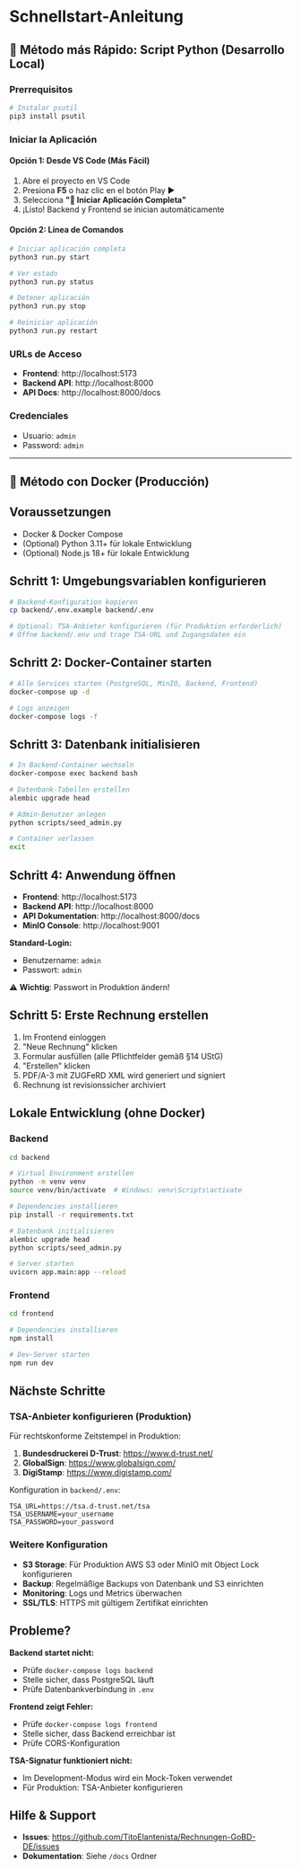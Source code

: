 # Schnellstart-Anleitung

## 🚀 Método más Rápido: Script Python (Desarrollo Local)

### Prerrequisitos
```bash
# Instalar psutil
pip3 install psutil
```

### Iniciar la Aplicación

#### Opción 1: Desde VS Code (Más Fácil)
1. Abre el proyecto en VS Code
2. Presiona **F5** o haz clic en el botón Play ▶️
3. Selecciona **"🚀 Iniciar Aplicación Completa"**
4. ¡Listo! Backend y Frontend se inician automáticamente

#### Opción 2: Línea de Comandos
```bash
# Iniciar aplicación completa
python3 run.py start

# Ver estado
python3 run.py status

# Detener aplicación
python3 run.py stop

# Reiniciar aplicación
python3 run.py restart
```

### URLs de Acceso
- **Frontend**: http://localhost:5173
- **Backend API**: http://localhost:8000
- **API Docs**: http://localhost:8000/docs

### Credenciales
- Usuario: `admin`
- Password: `admin`

---

## 🐳 Método con Docker (Producción)

## Voraussetzungen

- Docker & Docker Compose
- (Optional) Python 3.11+ für lokale Entwicklung
- (Optional) Node.js 18+ für lokale Entwicklung

## Schritt 1: Umgebungsvariablen konfigurieren

```bash
# Backend-Konfiguration kopieren
cp backend/.env.example backend/.env

# Optional: TSA-Anbieter konfigurieren (für Produktion erforderlich)
# Öffne backend/.env und trage TSA-URL und Zugangsdaten ein
```

## Schritt 2: Docker-Container starten

```bash
# Alle Services starten (PostgreSQL, MinIO, Backend, Frontend)
docker-compose up -d

# Logs anzeigen
docker-compose logs -f
```

## Schritt 3: Datenbank initialisieren

```bash
# In Backend-Container wechseln
docker-compose exec backend bash

# Datenbank-Tabellen erstellen
alembic upgrade head

# Admin-Benutzer anlegen
python scripts/seed_admin.py

# Container verlassen
exit
```

## Schritt 4: Anwendung öffnen

- **Frontend**: http://localhost:5173
- **Backend API**: http://localhost:8000
- **API Dokumentation**: http://localhost:8000/docs
- **MinIO Console**: http://localhost:9001

**Standard-Login:**
- Benutzername: `admin`
- Passwort: `admin`

⚠️ **Wichtig**: Passwort in Produktion ändern!

## Schritt 5: Erste Rechnung erstellen

1. Im Frontend einloggen
2. "Neue Rechnung" klicken
3. Formular ausfüllen (alle Pflichtfelder gemäß §14 UStG)
4. "Erstellen" klicken
5. PDF/A-3 mit ZUGFeRD XML wird generiert und signiert
6. Rechnung ist revisionssicher archiviert

## Lokale Entwicklung (ohne Docker)

### Backend

```bash
cd backend

# Virtual Environment erstellen
python -m venv venv
source venv/bin/activate  # Windows: venv\Scripts\activate

# Dependencies installieren
pip install -r requirements.txt

# Datenbank initialisieren
alembic upgrade head
python scripts/seed_admin.py

# Server starten
uvicorn app.main:app --reload
```

### Frontend

```bash
cd frontend

# Dependencies installieren
npm install

# Dev-Server starten
npm run dev
```

## Nächste Schritte

### TSA-Anbieter konfigurieren (Produktion)

Für rechtskonforme Zeitstempel in Produktion:

1. **Bundesdruckerei D-Trust**: https://www.d-trust.net/
2. **GlobalSign**: https://www.globalsign.com/
3. **DigiStamp**: https://www.digistamp.com/

Konfiguration in `backend/.env`:

```env
TSA_URL=https://tsa.d-trust.net/tsa
TSA_USERNAME=your_username
TSA_PASSWORD=your_password
```

### Weitere Konfiguration

- **S3 Storage**: Für Produktion AWS S3 oder MinIO mit Object Lock konfigurieren
- **Backup**: Regelmäßige Backups von Datenbank und S3 einrichten
- **Monitoring**: Logs und Metrics überwachen
- **SSL/TLS**: HTTPS mit gültigem Zertifikat einrichten

## Probleme?

**Backend startet nicht:**
- Prüfe `docker-compose logs backend`
- Stelle sicher, dass PostgreSQL läuft
- Prüfe Datenbankverbindung in `.env`

**Frontend zeigt Fehler:**
- Prüfe `docker-compose logs frontend`
- Stelle sicher, dass Backend erreichbar ist
- Prüfe CORS-Konfiguration

**TSA-Signatur funktioniert nicht:**
- Im Development-Modus wird ein Mock-Token verwendet
- Für Produktion: TSA-Anbieter konfigurieren

## Hilfe & Support

- **Issues**: https://github.com/TitoElantenista/Rechnungen-GoBD-DE/issues
- **Dokumentation**: Siehe `/docs` Ordner
